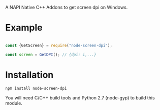 A NAPI Native C++ Addons to get screen dpi on Windows.

Example
=======

```js

const {GetScreen} = require("node-screen-dpi");

const screen = GetDPI(); // {dpi: i,...}

```

Installation
============

`npm install node-screen-dpi`

You will need C/C++ build tools and Python 2.7 (node-gyp) to build this module.